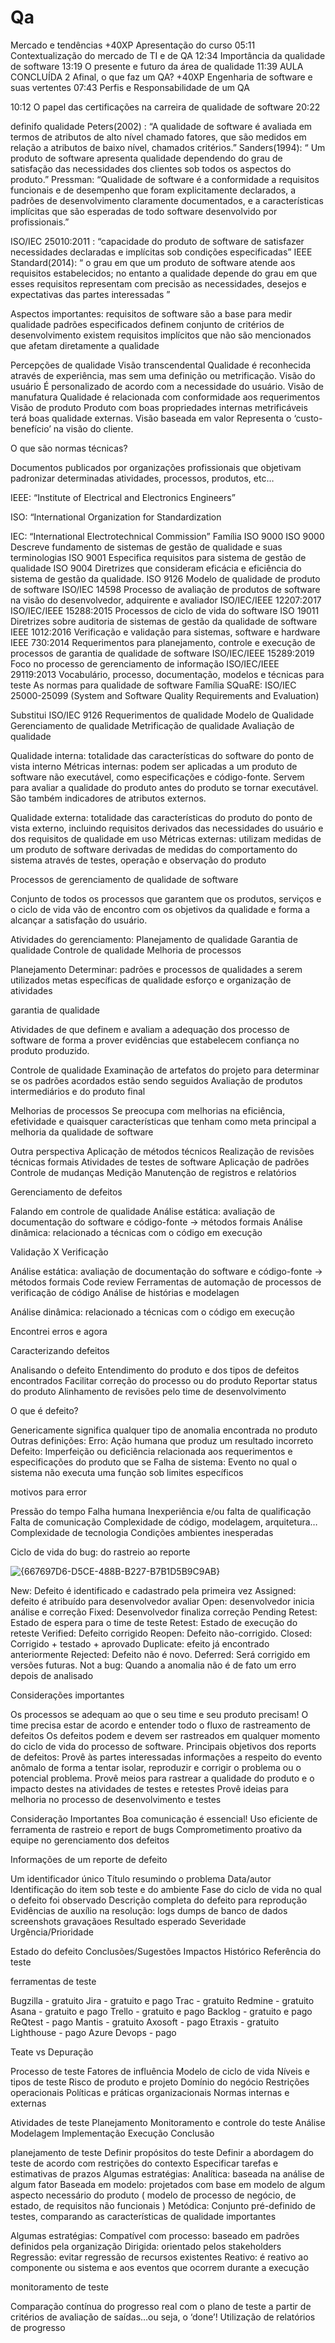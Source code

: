 # Qa

Mercado e tendências
+40XP
Apresentação do curso
05:11
Contextualização do mercado de TI e de QA
12:34
Importância da qualidade de software
13:19
O presente e futuro da área de qualidade
11:39
AULA CONCLUÍDA
2
Afinal, o que faz um QA?
+40XP
Engenharia de software e suas vertentes
07:43
Perfis e Responsabilidade de um QA



10:12
O papel das certificações na carreira de qualidade de software
20:22


definifo qualidade 
Peters(2002) : “A qualidade de software é avaliada em termos de atributos de alto nível chamado fatores, que são medidos em relação a atributos de baixo nível, chamados critérios.”
Sanders(1994): “ Um produto de software apresenta qualidade dependendo do grau de satisfação das necessidades dos clientes sob todos os aspectos do produto.”
Pressman: “Qualidade de software é a conformidade a requisitos funcionais e de desempenho que foram explicitamente declarados, a padrões de desenvolvimento claramente documentados,  e a características implícitas que são esperadas de todo software desenvolvido por profissionais.”

ISO/IEC 25010:2011 : “capacidade do produto de software de satisfazer necessidades declaradas e implícitas sob condições especificadas” 
IEEE Standard(2014): “ o grau em que um produto de software atende aos requisitos estabelecidos; no entanto a qualidade depende do grau em que esses requisitos representam com precisão as necessidades, desejos e expectativas das partes interessadas ”

Aspectos importantes:
requisitos de software são a base para medir qualidade
padrões especificados definem conjunto de critérios de desenvolvimento
existem requisitos implícitos que não são mencionados que afetam diretamente a qualidade

Percepções de qualidade
 Visão transcendental
Qualidade é reconhecida através de experiência, mas sem uma definição ou metrificação.
Visão do usuário
É personalizado de acordo com a necessidade do usuário.
Visão de manufatura
Qualidade é relacionada com conformidade aos requerimentos
Visão de produto
Produto com boas propriedades internas metrificáveis terá boas qualidade externas.
Visão baseada em valor
Representa o ‘custo-benefício’ na visão do cliente. 

O que são normas técnicas?

Documentos publicados por organizações profissionais que objetivam padronizar determinadas atividades, processos, produtos, etc…

IEEE: “Institute of Electrical and Electronics Engineers”

ISO: “International Organization for Standardization

IEC: “International Electrotechnical Commission”
 Família ISO 9000
ISO 9000
Descreve fundamento de sistemas de gestão de qualidade e suas terminologias
ISO 9001
Especifica requisitos para sistema de gestão de qualidade
ISO 9004
Diretrizes que consideram eficácia e eficiência do sistema de gestão da qualidade.
ISO 9126 
Modelo de qualidade de produto de software
 ISO/IEC 14598
Processo de avaliação de produtos de software na visão do desenvolvedor, adquirente e avaliador
ISO/IEC/IEEE 12207:2017
ISO/IEC/IEEE 15288:2015
Processos de ciclo de vida do software
ISO 19011
Diretrizes sobre auditoria de sistemas de gestão da qualidade de software
IEEE 1012:2016
Verificação e validação para sistemas, software e hardware
 IEEE 730:2014
Requerimentos para planejamento, controle e execução de processos de garantia de qualidade de software
ISO/IEC/IEEE 15289:2019
Foco no processo de gerenciamento de informação
ISO/IEC/IEEE 29119:2013
Vocabulário, processo, documentação, modelos e técnicas para teste
As normas para qualidade de software
 Família SQuaRE:  ISO/IEC 25000-25099
(System and Software Quality Requirements and Evaluation)

Substitui ISO/IEC 9126
Requerimentos de qualidade
Modelo de Qualidade
Gerenciamento de qualidade
Metrificação de qualidade
Avaliação de qualidade

Qualidade interna: totalidade das características do software do ponto de vista interno
Métricas internas: podem ser aplicadas a um produto de software não executável, como especificações e código-fonte. Servem para avaliar a qualidade do produto antes do produto se tornar executável. São também indicadores de atributos externos.


Qualidade externa: totalidade das características do produto do ponto de vista externo, incluindo requisitos derivados das necessidades do usuário e dos requisitos de qualidade em uso
Métricas externas: utilizam medidas de um produto de software derivadas de medidas do comportamento do sistema através de testes, operação e observação do produto

Processos de gerenciamento de qualidade de software

Conjunto de todos os processos que garantem que os produtos, serviços e o ciclo de vida vão de encontro com os objetivos da qualidade e forma a alcançar a satisfação do usuário.

Atividades do gerenciamento:
Planejamento de qualidade
Garantia de qualidade 
Controle de qualidade
Melhoria de processos

Planejamento
Determinar:
padrões  e processos de qualidades a serem utilizados
metas específicas de qualidade
esforço e organização de atividades

garantia de qualidade 

Atividades de que definem e avaliam a adequação dos processo de software de forma a prover evidências que estabelecem confiança no produto produzido.

Controle de qualidade
Examinação de artefatos do projeto para determinar se os padrões acordados estão sendo seguidos
Avaliação de produtos intermediários e do produto final
	
Melhorias de processos
Se preocupa com melhorias na eficiência, efetividade e quaisquer características que tenham como meta principal a melhoria da qualidade de software

Outra perspectiva 
Aplicação de métodos técnicos
Realização de revisões técnicas formais
Atividades de testes de software
Aplicação de padrões
Controle de mudanças
Medição
Manutenção de registros e relatórios

Gerenciamento de defeitos 

Falando em controle de qualidade
Análise estática:  avaliação de documentação do software e código-fonte -> métodos formais
Análise dinâmica: relacionado a técnicas com o código em execução

Validação X Verificação 

Análise estática:  avaliação de documentação do software e código-fonte -> métodos formais
Code review
Ferramentas de automação de processos de verificação de código
Análise de histórias e modelagen

Análise dinâmica: relacionado a técnicas com o código em execução

Encontrei erros e agora

Caracterizando defeitos

Analisando o defeito 
Entendimento do produto e dos tipos de defeitos encontrados
Facilitar correção do processo ou do produto
Reportar status do produto
Alinhamento de revisões pelo time de desenvolvimento

O que é defeito?

Genericamente significa qualquer tipo de anomalia encontrada no produto
Outras definições:
Erro: Ação humana que produz um resultado incorreto
Defeito: Imperfeição ou deficiência relacionada aos requerimentos e especificações do produto que se 
Falha de sistema: Evento no qual o sistema não executa uma função sob limites específicos

motivos para error 

Pressão do tempo
Falha humana
Inexperiência e/ou falta de qualificação
Falta de comunicação
Complexidade de código, modelagem, arquitetura…
Complexidade de tecnologia
Condições ambientes inesperadas

Ciclo de vida do bug: do rastreio ao reporte

![{667697D6-D5CE-488B-B227-B7B1D5B9C9AB}](https://github.com/user-attachments/assets/7a1613f1-3975-45ce-9a70-950371465bd9)


New: Defeito é identificado e cadastrado pela primeira vez
Assigned: defeito é atribuído para desenvolvedor avaliar
Open: desenvolvedor inicia análise e correção
Fixed: Desenvolvedor finaliza correção
Pending Retest: Estado de espera para o time de teste
Retest: Estado de execução do reteste
Verified: Defeito corrigido
Reopen: Defeito não-corrigido.
Closed: Corrigido + testado + aprovado
Duplicate: efeito já encontrado anteriormente
Rejected: Defeito não é novo.
Deferred: Será corrigido em versões futuras.
Not a bug: Quando a anomalia não é de fato um erro depois de analisado

Considerações importantes 

Os processos se adequam ao que o seu time e seu produto precisam!
O time precisa estar de acordo e entender todo o fluxo de rastreamento de defeitos
Os defeitos podem e devem ser rastreados em qualquer momento do ciclo de vida do processo de software.
Principais objetivos dos reports de defeitos:
Provê às partes interessadas informações a respeito do evento anômalo de forma a tentar isolar, reproduzir e corrigir o problema ou o potencial problema.
Provê meios para rastrear a qualidade do produto e o impacto destes na atividades de testes e retestes
Provê ideias para melhoria no processo de desenvolvimento e testes

Consideração Importantes 
Boa comunicação é essencial!
Uso eficiente de ferramenta de rastreio e report de bugs
Comprometimento proativo da equipe no gerenciamento dos defeitos

Informações de um reporte de defeito

Um identificador único
Título resumindo o problema
Data/autor
Identificação do item sob teste e do ambiente
Fase do ciclo de vida no qual o defeito foi observado
Descrição completa do defeito para reprodução
Evidências de auxílio na resolução:
logs
dumps de banco de dados
screenshots
gravaçãoes
Resultado esperado
Severidade
Urgência/Prioridade

Estado do defeito
Conclusões/Sugestões
Impactos
Histórico
Referência do teste

ferramentas de teste 


Bugzilla - gratuito
Jira - gratuito e pago
Trac - gratuito
Redmine - gratuito
Asana - gratuito e pago
Trello - gratuito e pago
Backlog - gratuito e pago
ReQtest - pago
Mantis - gratuito
Axosoft - pago
Etraxis - gratuito
Lighthouse - pago
Azure Devops - pago

Teate vs Depuração

Processo  de teste 
Fatores de influência
Modelo de ciclo de vida
Níveis e tipos de teste
Risco de produto e projeto
Domínio do negócio
Restrições operacionais
Políticas e práticas organizacionais
Normas internas e externas

Atividades de teste
Planejamento
Monitoramento e controle do teste
Análise
Modelagem
Implementação
Execução
Conclusão 

planejamento de teste 
Definir propósitos do teste
Definir a abordagem do teste de acordo com restrições do contexto
Especificar tarefas e estimativas de prazos
Algumas estratégias:
Analítica: baseada na análise de algum fator
Baseada em modelo: projetados com base em modelo de algum aspecto necessário do produto ( modelo de processo de negócio, de estado, de requisitos não funcionais )
Metódica: Conjunto pré-definido de testes, comparando as características de qualidade importantes


Algumas estratégias:
Compatível com processo: baseado em padrões definidos pela organização
Dirigida: orientado pelos stakeholders
Regressão: evitar regressão de recursos existentes
Reativo:  é reativo ao componente ou sistema e aos eventos que ocorrem durante a execução


monitoramento de teste 


Comparação contínua do progresso real com o plano de teste a partir de critérios de avaliação de saídas…ou seja, o ‘done’!
Utilização de relatórios de progresso

